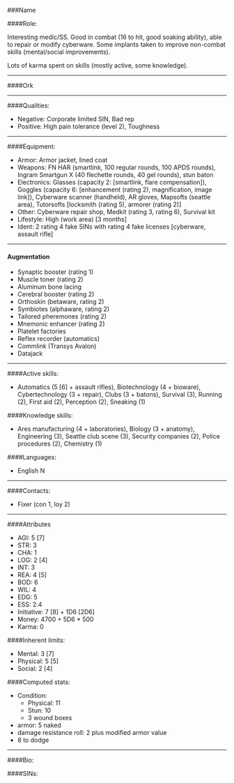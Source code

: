###Name

####Role:

Interesting medic/SS. Good in combat (16 to hit, good soaking ability), able to repair or modify cyberware. Some implants taken to improve non-combat skills (mental/social improvements). 

Lots of karma spent on skills (mostly active, some knowledge). 

____
####Ork
____
####Qualities:

- Negative: Corporate limited SIN, Bad rep
- Positive: High pain tolerance (level 2), Toughness

____
####Equipment:

- Armor: Armor jacket, lined coat
- Weapons: FN HAR (smartlink, 100 regular rounds, 100 APDS rounds), Ingram Smartgun X (40 flechette rounds, 40 gel rounds), stun baton
- Electronics: Glasses (capacity 2: [smartlink, flare compensation]), Goggles (capacity 6: [enhancement (rating 2), magnification, image link]), Cyberware scanner (handheld), AR gloves, Mapsofts (seattle area), Tutorsofts [locksmith (rating 5), armorer (rating 2)]
- Other: Cyberware repair shop, Medkit (rating 3, rating 6), Survival kit
- Lifestyle: High \(work area\) [3 months]
- Ident: 2 rating 4 fake SINs with rating 4 fake licenses [cyberware, assault rifle]

____
#### Augmentation

- Synaptic booster (rating 1)
- Muscle toner (rating 2)
- Aluminum bone lacing
- Cerebral booster (rating 2)
- Orthoskin (betaware, rating 2)
- Symbiotes (alphaware, rating 2)
- Tailored pheremones (rating 2)
- Mnemonic enhancer (rating 2)
- Platelet factories
- Reflex recorder (automatics)
- Commlink (Transys Avalon)
- Datajack

____
####Active skills:

- Automatics (5 [6] + assault rifles), Biotechnology (4 + bioware), Cybertechnology (3 + repair), Clubs (3 + batons), Survival (3), Running (2), First aid (2), Perception (2), Sneaking (1)

####Knowledge skills:

- Ares manufacturing (4 + laboratories), Biology (3 + anatomy), Engineering (3), Seattle club scene (3), Security companies (2), Police procedures (2), Chemistry (1) 

####Languages:

- English N

____
####Contacts:

- Fixer (con 1, loy 2)

____
####Attributes

- AGI: 5 [7]
- STR: 3
- CHA: 1
- LOG: 2 [4]
- INT: 3
- REA: 4 [5]
- BOD: 6
- WIL: 4
- EDG: 5
- ESS: 2.4
- Initiative: 7 [8] + 1D6 [2D6]
- Money: 4700 + 5D6 * 500
- Karma: 0

####Inherent limits:

- Mental: 3 [7]
- Physical: 5 [5]
- Social: 2 [4]

####Computed stats:

- Condition:
	- Physical: 11
	- Stun: 10
	- 3 wound boxes
- armor: 5 naked
- damage resistance roll: 2 plus modified armor value
- 8 to dodge

____
####Bio:


####SINs:

